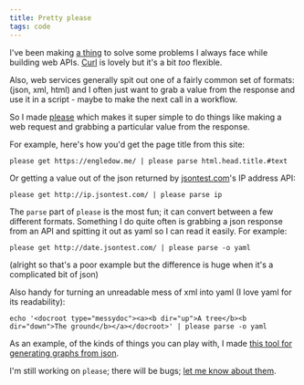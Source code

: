 ```yaml
---
title: Pretty please
tags: code
---
```


I've been making [a thing](https://github.com/stilvoid/please/) to solve some problems I always face while building web APIs. [Curl](http://curl.haxx.se/) is lovely but it's a bit *too* flexible.

Also, web services generally spit out one of a fairly common set of formats: (json, xml, html) and I often just want to grab a value from the response and use it in a script - maybe to make the next call in a workflow.

So I made [please](https://github.com/stilvoid/please/) which makes it super simple to do things like making a web request and grabbing a particular value from the response.

For example, here's how you'd get the page title from this site:

```shell 
please get https://engledow.me/ | please parse html.head.title.#text
```

Or getting a value out of the json returned by [jsontest.com](http://jsontest.com/)'s IP address API:

```shell 
please get http://ip.jsontest.com/ | please parse ip
```

The `parse` part of `please` is the most fun; it can convert between a few different formats. Something I do quite often is grabbing a json response from an API and spitting it out as yaml so I can read it easily. For example:

```shell 
please get http://date.jsontest.com/ | please parse -o yaml
```

(alright so that's a poor example but the difference is huge when it's a complicated bit of json)

Also handy for turning an unreadable mess of xml into yaml (I love yaml for its readability):

```shell 
echo '<docroot type="messydoc"><a><b dir="up">A tree</b><b dir="down">The ground</b></a></docroot>' | please parse -o yaml
```

As an example, of the kinds of things you can play with, I made [this tool for generating graphs from json](http://json-graph.offend.me.uk/).

I'm still working on `please`; there will be bugs; [let me know about them](https://github.com/stilvoid/please/issues).

